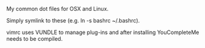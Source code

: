 My common dot files for OSX and Linux.

Simply symlink to these (e.g. ln -s bashrc ~/.bashrc).

vimrc uses VUNDLE to manage plug-ins and after installing YouCompleteMe needs to be compiled.
